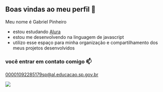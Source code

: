 ## Boas vindas ao meu perfil 💙

Meu nome é Gabriel Pinheiro
- estou estudando [Alura](https://www.alura.com.br)
- estou me desenvolvendo na linguagem de javascript
- utilizo esse espaço para minha organização e compartilhamento dos meus projetos desenvolvidos

### você entrar em contato comigo 📫

00001092285179sp@al.educacao.sp.gov.br

![](https://media1.tenor.com/m/FpKvco7tULAAAAAC/spongebobsquarepants-dance.gif)
